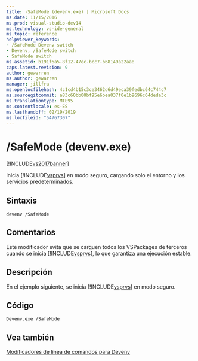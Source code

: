```yaml
---
title: -SafeMode (devenv.exe) | Microsoft Docs
ms.date: 11/15/2016
ms.prod: visual-studio-dev14
ms.technology: vs-ide-general
ms.topic: reference
helpviewer_keywords:
- /SafeMode Devenv switch
- Devenv, /SafeMode switch
- SafeMode switch
ms.assetid: b191f6a5-8f12-47ec-bcc7-b68149a22aa8
caps.latest.revision: 9
author: gewarren
ms.author: gewarren
manager: jillfra
ms.openlocfilehash: 4c1cd4b15c3ce3462d6d49eca39fedbc64c744c7
ms.sourcegitcommit: a83c60bb00bf95e6bea037f0e1b9696c64deda3c
ms.translationtype: MTE95
ms.contentlocale: es-ES
ms.lasthandoff: 02/19/2019
ms.locfileid: "54767307"
---
```

# <a name="safemode-devenvexe"></a>/SafeMode (devenv.exe)
[!INCLUDE[vs2017banner](../../includes/vs2017banner.md)]

  
Inicia [!INCLUDE[vsprvs](../../includes/vsprvs-md.md)] en modo seguro, cargando solo el entorno y los servicios predeterminados.  
  
## <a name="syntax"></a>Sintaxis  
  
```  
devenv /SafeMode   
```  
  
## <a name="remarks"></a>Comentarios  
 Este modificador evita que se carguen todos los VSPackages de terceros cuando se inicia [!INCLUDE[vsprvs](../../includes/vsprvs-md.md)], lo que garantiza una ejecución estable.  
  
## <a name="description"></a>Descripción  
 En el ejemplo siguiente, se inicia [!INCLUDE[vsprvs](../../includes/vsprvs-md.md)] en modo seguro.  
  
## <a name="code"></a>Código  
  
```  
Devenv.exe /SafeMode  
```  
  
## <a name="see-also"></a>Vea también  
 [Modificadores de línea de comandos para Devenv](../../ide/reference/devenv-command-line-switches.md)

